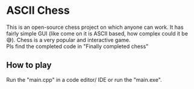 <h1>ASCII Chess</h1>
This is an open-source chess project on which anyone can work. It has fairly simple GUI (like come on it is ASCII based, how complex could it be 😅). Chess is a very popular and interactive game. 
<br>
Pls find the completed code in "Finally completed chess"
<br>
<h2>How to play</h2>
Run the "main.cpp" in a code editor/ IDE or run the "main.exe".
